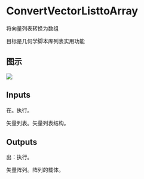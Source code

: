 # ConvertVectorListtoArray

将向量列表转换为数组

目标是几何学脚本库列表实用功能

## 图示

![]($-20221218-19105560.png)

## Inputs

在。执行。

矢量列表。矢量列表结构。  

## Outputs

出：执行。

矢量阵列。阵列的载体。
